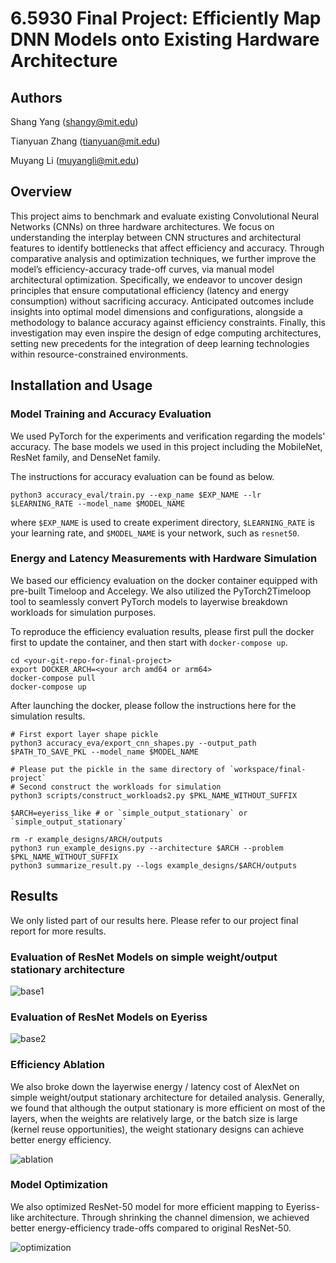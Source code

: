 # 6.5930 Final Project: Efficiently Map DNN Models onto Existing Hardware Architecture

## Authors
Shang Yang (shangy@mit.edu)

Tianyuan Zhang (tianyuan@mit.edu)

Muyang Li (muyangli@mit.edu)

## Overview

This project aims to benchmark and evaluate existing Convolutional Neural Networks (CNNs) on three hardware architectures. We focus on understanding the interplay between CNN structures and architectural features to identify bottlenecks that affect efficiency and accuracy. Through comparative analysis and optimization techniques, we further improve the model’s efficiency-accuracy trade-off curves, via manual model architectural optimization. Specifically, we endeavor to uncover design principles that ensure computational efficiency (latency and energy consumption) without sacrificing accuracy. Anticipated outcomes include insights into optimal model dimensions and configurations, alongside a methodology to balance accuracy against efficiency constraints. Finally, this investigation may even inspire the design of edge computing architectures, setting new precedents for the integration of deep learning technologies within resource-constrained environments.

## Installation and Usage

### Model Training and Accuracy Evaluation

We used PyTorch for the experiments and verification regarding the models' accuracy. The base models we used in this project including the MobileNet, ResNet family, and DenseNet family. 

The instructions for accuracy evaluation can be found as below. 

```shell
python3 accuracy_eval/train.py --exp_name $EXP_NAME --lr $LEARNING_RATE --model_name $MODEL_NAME
```

where `$EXP_NAME` is used to create experiment directory, `$LEARNING_RATE` is your learning rate, and `$MODEL_NAME` is your network, such as `resnet50`.

### Energy and Latency Measurements with Hardware Simulation

We based our efficiency evaluation on the docker container equipped with pre-built Timeloop and Accelegy. We also utilized the PyTorch2Timeloop tool to seamlessly convert PyTorch models to layerwise breakdown workloads for simulation purposes.

To reproduce the efficiency evaluation results, please first pull the docker first to update the container, and then start with `docker-compose up`. 

```
cd <your-git-repo-for-final-project>
export DOCKER_ARCH=<your arch amd64 or arm64>
docker-compose pull
docker-compose up
```

After launching the docker, please follow the instructions here for the simulation results.

```shell
# First export layer shape pickle
python3 accuracy_eva/export_cnn_shapes.py --output_path $PATH_TO_SAVE_PKL --model_name $MODEL_NAME

# Please put the pickle in the same directory of `workspace/final-project`
# Second construct the workloads for simulation
python3 scripts/construct_workloads2.py $PKL_NAME_WITHOUT_SUFFIX

$ARCH=eyeriss_like # or `simple_output_stationary` or `simple_output_stationary`

rm -r example_designs/ARCH/outputs
python3 run_example_designs.py --architecture $ARCH --problem $PKL_NAME_WITHOUT_SUFFIX
python3 summarize_result.py --logs example_designs/$ARCH/outputs
```

## Results

We only listed part of our results here. Please refer to our project final report for more results.

### Evaluation of ResNet Models on simple weight/output stationary architecture
![base1](assets/simple_baselines.png)

### Evaluation of ResNet Models on Eyeriss
![base2](assets/eyeriss_baseline.png)

### Efficiency Ablation

We also broke down the layerwise energy / latency cost of AlexNet on simple weight/output stationary architecture for detailed analysis. Generally, we found that although the output stationary is more efficient on most of the layers, when the weights are relatively large, or the batch size is large (kernel reuse opportunities), the weight stationary designs can achieve better energy efficiency.

![ablation](assets/layerwise_ablation.png)

### Model Optimization

We also optimized ResNet-50 model for more efficient mapping to Eyeriss-like architecture. Through shrinking the channel dimension, we achieved better energy-efficiency trade-offs compared to original ResNet-50.

![optimization](assets/optimization.png)
